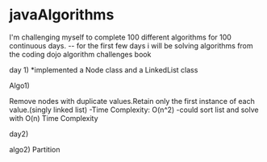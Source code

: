 # javaAlgorithms
I'm challenging myself to complete 100 different algorithms for 100 continuous days.
-- for the first few days i will be solving algorithms from the coding dojo algorithm challenges book

day 1)
*implemented a Node class and a LinkedList class

Algo1) 

Remove nodes with duplicate values.Retain only the first instance of each value.(singly linked list) 
  -Time Complexity: O(n^2)
  -could sort list and solve with O(n) Time Complexity

day2)

algo2) Partition

